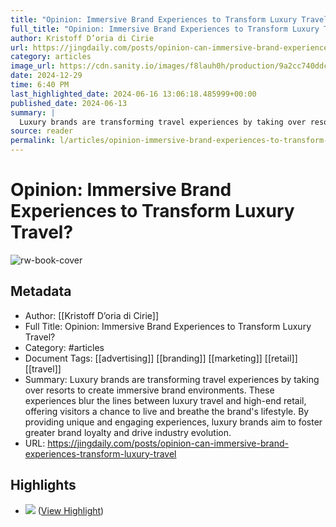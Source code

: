 ```yaml
---
title: "Opinion: Immersive Brand Experiences to Transform Luxury Travel?"
full_title: "Opinion: Immersive Brand Experiences to Transform Luxury Travel?"
author: Kristoff D’oria di Cirie
url: https://jingdaily.com/posts/opinion-can-immersive-brand-experiences-transform-luxury-travel
category: articles
image_url: https://cdn.sanity.io/images/f8lauh0h/production/9a2cc740ddc8740a7f31ad74edb62f11458e12c7-1638x922.jpg
date: 2024-12-29
time: 6:40 PM
last_highlighted_date: 2024-06-16 13:06:18.485999+00:00
published_date: 2024-06-13
summary: |
  Luxury brands are transforming travel experiences by taking over resorts to create immersive brand environments. These experiences blur the lines between luxury travel and high-end retail, offering visitors a chance to live and breathe the brand's lifestyle. By providing unique and engaging experiences, luxury brands aim to foster greater brand loyalty and drive industry evolution.
source: reader
permalink: l/articles/opinion-immersive-brand-experiences-to-transform-luxury-travel
---
```

# Opinion: Immersive Brand Experiences to Transform Luxury Travel?

![rw-book-cover](https://cdn.sanity.io/images/f8lauh0h/production/9a2cc740ddc8740a7f31ad74edb62f11458e12c7-1638x922.jpg)

## Metadata
- Author: [[Kristoff D’oria di Cirie]]
- Full Title: Opinion: Immersive Brand Experiences to Transform Luxury Travel?
- Category: #articles
- Document Tags: [[advertising]] [[branding]] [[marketing]] [[retail]] [[travel]] 
- Summary: Luxury brands are transforming travel experiences by taking over resorts to create immersive brand environments. These experiences blur the lines between luxury travel and high-end retail, offering visitors a chance to live and breathe the brand's lifestyle. By providing unique and engaging experiences, luxury brands aim to foster greater brand loyalty and drive industry evolution.
- URL: https://jingdaily.com/posts/opinion-can-immersive-brand-experiences-transform-luxury-travel

## Highlights
- ![](https://jingdaily.com/_next/image?url=https%3A%2F%2Fcdn.sanity.io%2Fimages%2Ff8lauh0h%2Fproduction%2F66f0e3e5b0e1138c90effeee83c6b36a445c166c-5325x2995.jpg%3Ffit%3Dmax%26auto%3Dformat&w=3840&q=90) ([View Highlight](https://read.readwise.io/read/01j0gjfp922m59ncps2w8pr5fj))


